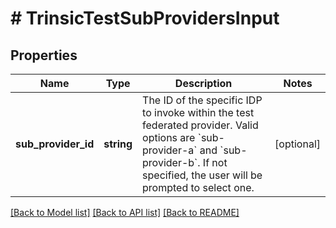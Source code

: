 # # TrinsicTestSubProvidersInput

## Properties

Name | Type | Description | Notes
------------ | ------------- | ------------- | -------------
**sub_provider_id** | **string** | The ID of the specific IDP to invoke within the test federated provider.              Valid options are &#x60;sub-provider-a&#x60; and &#x60;sub-provider-b&#x60;.              If not specified, the user will be prompted to select one. | [optional]

[[Back to Model list]](../../README.md#models) [[Back to API list]](../../README.md#endpoints) [[Back to README]](../../README.md)
